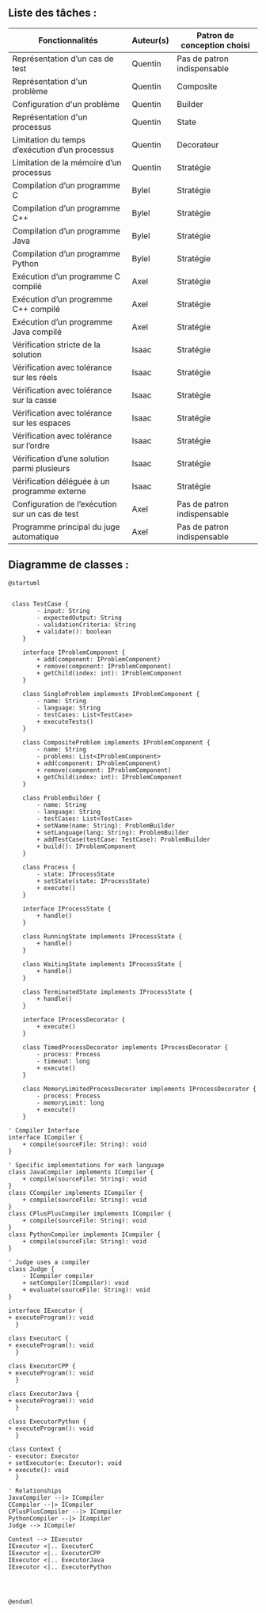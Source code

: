 


## Liste des tâches :


| Fonctionnalités                            | Auteur(s) | Patron de conception choisi |
| ------------------------------------------ |-----------|-----------------------------|
| Représentation d’un cas de test                 | Quentin   | Pas de patron indispensable |
| Représentation d'un problème    | Quentin   | Composite                   |
| Configuration d'un problème                   | Quentin   | Builder                     |
| Représentation d'un processus       | Quentin   | State                       |
| Limitation du temps d’exécution d’un processus     | Quentin   | Decorateur                  |
| Limitation de la mémoire d’un processus    | Quentin   |          Stratégie                   |
| Compilation d’un programme C               | Bylel     |             Stratégie                |
| Compilation d’un programme C++               | Bylel     |            Stratégie                 |
| Compilation d’un programme Java               | Bylel     |            Stratégie                 |
| Compilation d’un programme Python               | Bylel     |          Stratégie                   |
| Exécution d’un programme C compilé               | Axel      |           Stratégie                  |
| Exécution d’un programme C++ compilé         | Axel      |                 Stratégie            |
| Exécution d’un programme Java compilé            | Axel      |           Stratégie                  |
| Vérification stricte de la solution          | Isaac     |            Stratégie                 |
| Vérification avec tolérance sur les réels               | Isaac     |     Stratégie                        |
| Vérification avec tolérance sur la casse               | Isaac     |      Stratégie                       |
| Vérification avec tolérance sur les espaces                | Isaac     |     Stratégie                        |
| Vérification avec tolérance sur l’ordre             | Isaac     |           Stratégie                  |
| Vérification d’une solution parmi plusieurs               | Isaac     |      Stratégie                       |
| Vérification déléguée à un programme externe               | Isaac     |     Stratégie                        |
| Configuration de l’exécution sur un cas de test               | Axel      |          Pas de patron indispensable                   |
| Programme principal du juge automatique               | Axel      |                       Pas de patron indispensable      |

## Diagramme de classes : 


```plantuml
@startuml


 class TestCase {
        - input: String
        - expectedOutput: String
        - validationCriteria: String
        + validate(): boolean
    }

    interface IProblemComponent {
        + add(component: IProblemComponent)
        + remove(component: IProblemComponent)
        + getChild(index: int): IProblemComponent
    }

    class SingleProblem implements IProblemComponent {
        - name: String
        - language: String
        - testCases: List<TestCase>
        + executeTests()
    }

    class CompositeProblem implements IProblemComponent {
        - name: String
        - problems: List<IProblemComponent>
        + add(component: IProblemComponent)
        + remove(component: IProblemComponent)
        + getChild(index: int): IProblemComponent
    }

    class ProblemBuilder {
        - name: String
        - language: String
        - testCases: List<TestCase>
        + setName(name: String): ProblemBuilder
        + setLanguage(lang: String): ProblemBuilder
        + addTestCase(testCase: TestCase): ProblemBuilder
        + build(): IProblemComponent
    }

    class Process {
        - state: IProcessState
        + setState(state: IProcessState)
        + execute()
    }

    interface IProcessState {
        + handle()
    }

    class RunningState implements IProcessState {
        + handle()
    }

    class WaitingState implements IProcessState {
        + handle()
    }

    class TerminatedState implements IProcessState {
        + handle()
    }

    interface IProcessDecorator {
        + execute()
    }

    class TimedProcessDecorator implements IProcessDecorator {
        - process: Process
        - timeout: long
        + execute()
    }

    class MemoryLimitedProcessDecorator implements IProcessDecorator {
        - process: Process
        - memoryLimit: long
        + execute()
    }

' Compiler Interface
interface ICompiler {
    + compile(sourceFile: String): void
}

' Specific implementations for each language
class JavaCompiler implements ICompiler {
    + compile(sourceFile: String): void
}
class CCompiler implements ICompiler {
    + compile(sourceFile: String): void
}
class CPlusPlusCompiler implements ICompiler {
    + compile(sourceFile: String): void
}
class PythonCompiler implements ICompiler {
    + compile(sourceFile: String): void
}

' Judge uses a compiler
class Judge {
    - ICompiler compiler
    + setCompiler(ICompiler): void
    + evaluate(sourceFile: String): void
}

interface IExecutor {
+ executeProgram(): void
  }

class ExecutorC {
+ executeProgram(): void
  }

class ExecutorCPP {
+ executeProgram(): void
  }

class ExecutorJava {
+ executeProgram(): void
  }

class ExecutorPython {
+ executeProgram(): void
  }

class Context {
- executor: Executor
+ setExecutor(e: Executor): void
+ execute(): void
  }

' Relationships
JavaCompiler --|> ICompiler
CCompiler --|> ICompiler
CPlusPlusCompiler --|> ICompiler
PythonCompiler --|> ICompiler
Judge --> ICompiler

Context --> IExecutor
IExecutor <|.. ExecutorC
IExecutor <|.. ExecutorCPP
IExecutor <|.. ExecutorJava
IExecutor <|.. ExecutorPython




@enduml

```

